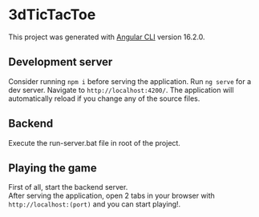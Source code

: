 # 3dTicTacToe

This project was generated with [Angular CLI](https://github.com/angular/angular-cli) version 16.2.0.

## Development server

Consider running `npm i` before serving the application.
Run `ng serve` for a dev server. Navigate to `http://localhost:4200/`. The application will automatically reload if you change any of the source files.

## Backend

Execute the run-server.bat file in root of the project.

## Playing the game

First of all, start the backend server. <br>
After serving the application, open 2 tabs in your browser with `http://localhost:(port)` and you can start playing!.
